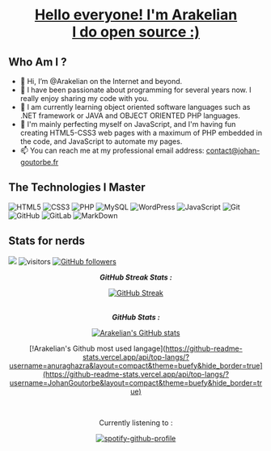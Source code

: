 <h1 align="center"><a href="https://github.com/JohanGoutorbe" alt="GitHub Link"> Hello everyone! I'm Arakelian<br/>I do open source :)</a></h1>


<!---
Do the PNG Image with : 
Hello everyone! I'm Arakelian
   I do open source :)
-->
  
## Who Am I ?
- 👋 Hi, I’m @Arakelian on the Internet and beyond.
- 👀 I have been passionate about programming for several years now. I really enjoy sharing my code with you.
- 🌱 I am currently learning object oriented software languages such as .NET framework or JAVA and OBJECT ORIENTED PHP languages.
- 🌱 I'm mainly perfecting myself on JavaScript, and I'm having fun creating HTML5-CSS3 web pages with a maximum of PHP embedded in the code, and JavaScript to automate my pages.
- 📫 You can reach me at my professional email address: contact@johan-goutorbe.fr

## The Technologies I Master

![HTML5](https://img.shields.io/badge/-HTML5-E34F26?style=flat-square&logo=html5&logoColor=white)
![CSS3](https://img.shields.io/badge/-CSS3-1572B6?style=flat-square&logo=css3)
![PHP](https://img.shields.io/badge/-PHP-474A8A?style=flat-square&logo=php)
![MySQL](https://img.shields.io/badge/-MySQL-336791?style=flat-square&logo=mysql)
![WordPress](https://img.shields.io/badge/-WordPress-21759b?style=flat-square&logo=WordPress)
![JavaScript](https://img.shields.io/badge/-JavaScript-323330?style=flat-square&logo=javascript)
![Git](https://img.shields.io/badge/-Git-3E2C00?style=flat-square&logo=git)
![GitHub](https://img.shields.io/badge/-GitHub-181717?style=flat-square&logo=github)
![GitLab](https://img.shields.io/badge/-GitLab-FCA121?style=flat-square&logo=gitlab)
![MarkDown](https://img.shields.io/badge/markdown-black?&style=flat-square&logo=markdown)

## Stats for nerds

<img src="https://img.shields.io/github/repo-size/JohanGoutorbe/JohanGoutorbe"> ![visitors](https://visitor-badge.laobi.icu/badge?page_id=JohanGoutorbe.JohanGoutorbe) [![GitHub followers](https://img.shields.io/github/followers/JohanGoutorbe.svg?style=social&label=Follow)](https://github.com/JohanGoutorbe?tab=followers)

<p align="center">
   <b><em>GitHub Streak Stats :</em></b> <br/>
</p>
<div align="center">
   
   [![GitHub Streak](https://github-readme-streak-stats.herokuapp.com?user=JohanGoutorbe&hide_border=true&border_radius=5)](https://git.io/streak-stats)
</div>
<p align="center">
   <br/><b><em>GitHub Stats :</em></b> <br/>
</p>
<div align="center">
   
   [![Arakelian's GitHub stats](https://github-readme-stats.vercel.app/api?username=JohanGoutorbe)](https://github.com/anuraghazra/github-readme-stats)
   
   [!Arakelian's Github most used langage](https://github-readme-stats.vercel.app/api/top-langs/?username=anuraghazra&layout=compact&theme=buefy&hide_border=true](https://github-readme-stats.vercel.app/api/top-langs/?username=JohanGoutorbe&layout=compact&theme=buefy&hide_border=true)
</div>

<br/>

<div align="center">
<p>Currently listening to :</p>
  
[![spotify-github-profile](https://spotify-github-profile.vercel.app/api/view?uid=31dbbg5ouygucgkwobawqa4ytrfy&cover_image=true&theme=default&show_offline=true&background_color=121212&bar_color_cover=false)](https://github.com/kittinan/spotify-github-profile)
</p>
</div>
